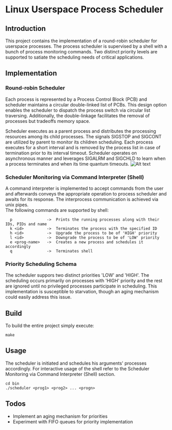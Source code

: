 # Linux Userspace Process Scheduler

## Introduction
This project contains the implementation of a round-robin scheduler for userspace processes. The process scheduler is supervised by a shell with a bunch of process monitoring commands. Two distinct priority levels are supported to satiate the scheduling needs of critical applications.

## Implementation
### Round-robin Scheduler
Each process is represented by a Process Control Block (PCB) and scheduler maintains a circular double-linked list of PCBs. This design option enables the scheduler to dispatch the process switch via circular list traversing.  Additionally, the double-linkage facilitates the removal of processes but tradeoffs memory space.  
  

Scheduler executes as a parent process and distributes the processing resources among its child processes. The signals SIGSTOP and SIGCONT are utilized by parent to monitor its children scheduling. Each process executes for a short interval and is removed by the process list in case of termination prior to its interval timeout. Scheduler operates on asynchronous manner and leverages SIGALRM and SIGCHLD to learn when a process terminates and when its time quantum timeouts.
![Alt text](https://imgur.com/iJblS51)

### Scheduler Monitoring via Command Interpreter (Shell)
A command interpreter is implemented to accept commands from the user and afterwards conveys the appropriate operation to process scheduler and awaits for its response. The interprocess communication is achieved via unix pipes.  
The following commands are supported by shell:
```
  p               ->  Prints the running processes along with their IDs, PIDs and name
  k <id>          ->  Terminates the process with the specified ID
  h <id>          ->  Upgrade the process to be of 'HIGH' priority
  l <id>          ->  Downgrade the process to be of 'LOW' priority
  e <prog-name>   ->  Creates a new process and schedules it accordingly
  q               ->  Terminates shell
```
### Priority Scheduling Schema
The scheduler suppors two distinct priorities 'LOW' and 'HIGH'. The scheduling occurs primarily on processes with 'HIGH' priority and the rest are ignored until no privileged processes participate in scheduling. This implementation is susceptible to starvation, though an aging mechanism could easily address this issue.

## Build
To build the entire project simply execute:
```
make
```
## Usage
The scheduler is initiated and schedules his arguments' processes accordingly. For interactive usage of the shell refer to the Scheduler Monitoring via Command Interpreter (Shell) section.
```
cd bin
./scheduler <prog1> <prog2> ... <progn>
```

## Todos
 - Implement an aging mechanism for priorities
 - Experiment with FIFO queues for priority implementation




